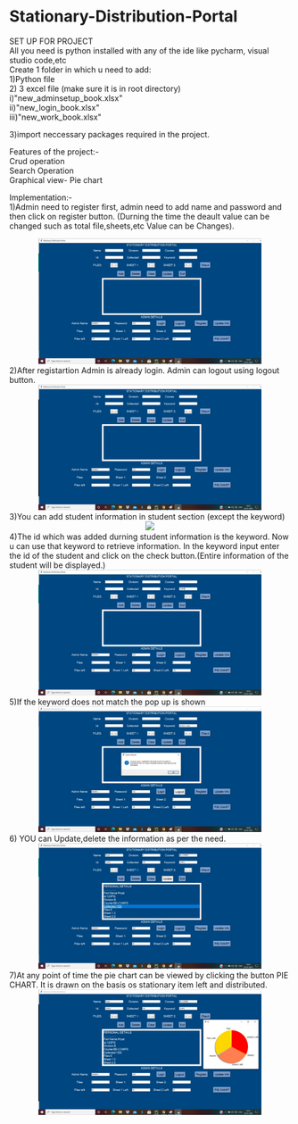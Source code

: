 # Stationary-Distribution-Portal
SET UP FOR PROJECT <br />
All you need is python installed with any of the ide like pycharm, visual studio code,etc<br />
Create 1 folder in which u need to add: <br />
1)Python file <br />
2) 3 excel file (make sure it is in root directory)<br />
   i)"new_adminsetup_book.xlsx"<br />
   ii)"new_login_book.xlsx"<br />
   iii)"new_work_book.xlsx"<br />
   
 3)import neccessary packages required in the project.  <br />
   
 Features of the project:-<br />
 Crud operation<br />
 Search Operation <br />
 Graphical view- Pie chart<br />
 
 Implementation:-<br />
 1)Admin need to register first, admin need to add name and password and then click on register button. (Durning the time the deault value can be changed such as total file,sheets,etc Value can be Changes).<br />
<div align="center">
    <img src="/images/Register.jpeg" width="400px"</img> 
</div>
 2)After registartion Admin is already login. Admin can logout using logout button.<br />
 <div align="center">
    <img src="/images/Admin Login.jpeg" width="400px"</img> 
</div>
 3)You can add student information in student section (except the keyword) <br />
 <div align="center">
    <img src="/images/Add student information.jpeg" width="400px"</img> 
</div>
 4)The id which was added durning student information is the keyword. Now u can use that keyword to retrieve information. In the keyword input enter the id of the student and click on the check button.(Entire information of the student will be displayed.)<br />
  <div align="center">
    <img src="/images/Check using keyword (2).jpeg" width="400px"</img> 
</div>
5)If the keyword does not match the pop up is shown 
 <div align="center">
    <img src="/images/keyword does not match.jpeg" width="400px"</img> 
</div>
 6) YOU can Update,delete the information as per the need.<br />
  <div align="center">
    <img src="/images/Student information updated.jpeg" width="400px"</img> 
</div>
 7)At any point of time the pie chart can be viewed by clicking the button PIE CHART.
 It is drawn on the basis os stationary item left and distributed.
  <div align="center">
    <img src="/images/Final Output.jpeg" width="400px"</img> 
</div>
